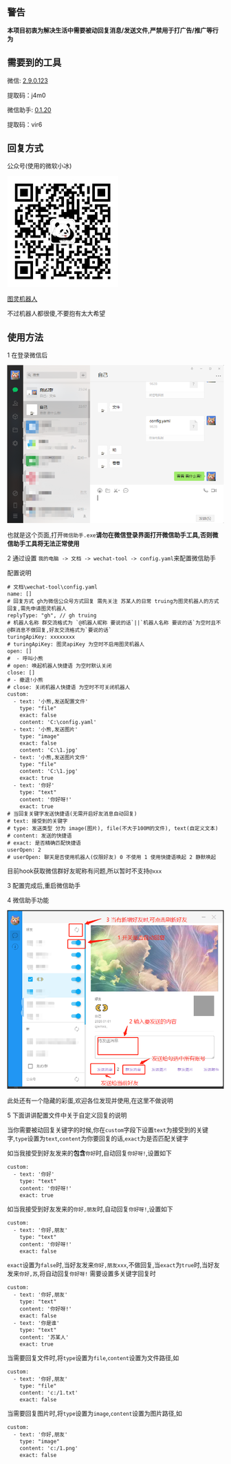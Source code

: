 ## 警告

<b>本项目初衷为解决生活中需要被动回复消息/发送文件,严禁用于打广告/推广等行为</b>

## 需要到的工具

微信: [2.9.0.123](https://pan.baidu.com/share/init?surl=zRJzwlZ1r8aRBeEc0lg1sw)

提取码：j4m0

微信助手: [0.1.20](https://pan.baidu.com/s/1-bjFgPO2vGMTh6uj9411Gg)

提取码：vir6

## 回复方式

公众号(使用的微软小冰)

![gh](./img/gh.jpg)

[图灵机器人](http://www.turingapi.com/)

不过机器人都很傻,不要抱有太大希望

## 使用方法

1 在登录微信后

![login](./img/1.png)

也就是这个页面,打开`微信助手.exe`<b>请勿在微信登录界面打开微信助手工具,否则微信助手工具将无法正常使用</b>

2 通过设置 `我的电脑 -> 文档 -> wechat-tool -> config.yaml`来配置微信助手

配置说明

```
# 文档\wechat-tool\config.yaml
name: []
# 回复方式 gh为微信公众号方式回复 需先关注 苏某人的日常 truing为图灵机器人的方式回复,需先申请图灵机器人
replyType: "gh", // gh truing
# 机器人名称 群交流格式为 `@机器人昵称 要说的话`||`机器人名称 要说的话`为空时且不@群消息不做回复,好友交流格式为`要说的话`
turingApiKey: xxxxxxxx
# turingApiKey: 图灵apiKey 为空时不启用图灵机器人
open: []
#  - 呼叫小熊
# open: 唤起机器人快捷语 为空时默认关闭
close: []
# - 撤退!小熊
# close: 关闭机器人快捷语 为空时不可关闭机器人
custom:
  - text: '小熊,发送配置文件'
    type: "file"
    exact: false
    content: 'C:\config.yaml'
  - text: '小熊,发送图片'
    type: "image"
    exact: false
    content: 'C:\1.jpg'
  - text: '小熊,发送图片文件'
    type: "file"
    content: 'C:\1.jpg'
    exact: true
  - text: '你好'
    type: "text"
    content: '你好呀!'
    exact: true
# 当回复关键字发送快捷语(无需开启好友消息自动回复)
# text: 接受到的关键字
# type: 发送类型 分为 image(图片), file(不大于100M的文件), text(自定义文本)
# content: 发送的快捷语
# exact: 是否精确匹配快捷语
userOpen: 2
# userOpen: 聊天是否使用机器人(仅限好友) 0 不使用 1 使用快捷语唤起 2 静默唤起
```
目前hook获取微信群好友昵称有问题,所以暂时不支持`@xxx`

3 配置完成后,重启微信助手

4 微信助手功能

![wechat-tool](./img/2.png)

此处还有一个隐藏的彩蛋,欢迎各位发现并使用,在这里不做说明

5 下面讲讲配置文件中关于自定义回复的说明

当你需要被动回复关键字的时候,你在`custom`字段下设置`text`为接受到的关键字,`type`设置为`text`,`content`为你要回复的话,`exact`为是否匹配关键字

如当我接受到好友发来的<b>包含</b>`你好`时,自动回复`你好呀!`,设置如下

```
custom:
  - text: '你好'
    type: "text"
    content: '你好呀!'
    exact: true
```

如当我接受到好友发来的`你好,朋友`时,自动回复`你好呀!`,设置如下

```
custom:
  - text: '你好,朋友'
    type: "text"
    content: '你好呀!'
    exact: false
```
`exact`设置为`false`时,当好友发来`你好,朋友xxx`,不做回复,当`exact`为`true`时,当好友发来`你好,苏`,将自动回复`你好呀!`
需要设置多关键字回复时
```
custom:
  - text: '你好,朋友'
    type: "text"
    content: '你好呀!'
    exact: false
  - text: '你是谁'
    type: "text"
    content: '苏某人'
    exact: true
```

当需要回复文件时,将`type`设置为`file`,`content`设置为文件路径,如
```
custom:
  - text: '你好,朋友'
    type: "file"
    content: 'c:/1.txt'
    exact: false
```

当需要回复图片时,将`type`设置为`image`,`content`设置为图片路径,如
```
custom:
  - text: '你好,朋友'
    type: "image"
    content: 'c:/1.png'
    exact: false
```
